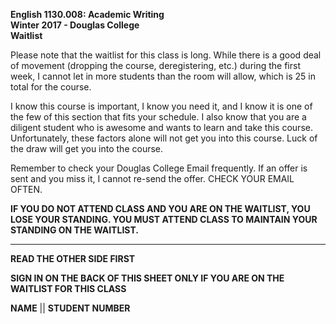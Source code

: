 **English 1130.008: Academic Writing**  
**Winter 2017 - Douglas College**  
**Waitlist**  

Please note that the waitlist for this class is long. While there is a good deal of movement (dropping the course, deregistering, etc.) during the first week, I cannot let in more students than the room will allow, which is 25 in total for the course. 

I know this course is important, I know you need it, and I know it is one of the few of this section that fits your schedule. I also know that you are a diligent student who is awesome and wants to learn and take this course. Unfortunately, these factors alone will not get you into this course. Luck of the draw will get you into the course. 

Remember to check your Douglas College Email frequently. If an offer is sent and you miss it, I cannot re-send the offer. CHECK YOUR EMAIL OFTEN.

**IF YOU DO NOT ATTEND CLASS AND YOU ARE ON THE WAITLIST, YOU LOSE YOUR STANDING. YOU MUST ATTEND CLASS TO MAINTAIN YOUR STANDING ON THE WAITLIST.**

---

**READ THE OTHER SIDE FIRST**




**SIGN IN ON THE BACK OF THIS SHEET ONLY IF YOU ARE ON THE WAITLIST FOR THIS CLASS**

**NAME**																	||	**STUDENT NUMBER**


  